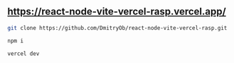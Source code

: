 ## https://react-node-vite-vercel-rasp.vercel.app/
```sh
git clone https://github.com/DmitryOb/react-node-vite-vercel-rasp.git
```
```sh
npm i
```
```sh
vercel dev
```
